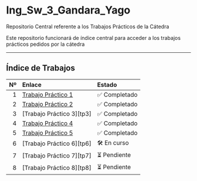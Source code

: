# Ing_Sw_3_Gandara_Yago
Repositorio Central referente a los Trabajos Prácticos de la Cátedra 

Este repositorio funcionará de índice central para acceder a los trabajos prácticos pedidos por la cátedra

---

## Índice de Trabajos

| Nº | Enlace | Estado |
|---:|:-------|:-------|
| 1 | [Trabajo Práctico 1][tp1] | ✅ Completado |
| 2 | [Trabajo Práctico 2][tp2] | ✅ Completado |
| 3 | [Trabajo Práctico 3][tp3] | ✅ Completado |
| 4 | [Trabajo Práctico 4][tp4] | ✅ Completado |
| 5 | [Trabajo Práctico 5][tp5] | ✅ Completado |
| 6 | [Trabajo Práctico 6][tp6] | 🛠️ En curso|
| 7 | [Trabajo Práctico 7][tp7] | ⏳ Pendiente |
| 8 | [Trabajo Práctico 8][tp8] | ⏳ Pendiente |


[tp1]: https://github.com/YagoGandara/2025_TP01_RepoBase 
[tp2]: https://github.com/YagoGandara/tp2-docker-ISW3
[tp4]: https://github.com/YagoGandara/TP04-Pipelines-Azure---Repo-Base
[tp5]: https://github.com/YagoGandara/TP05-Release-Pipelines 
